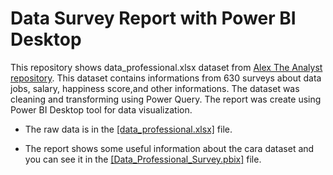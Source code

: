 # Data Survey Report with Power BI Desktop
This repository shows data_professional.xlsx dataset from [Alex The Analyst repository](https://github.com/AlexTheAnalyst/Power-BI/blob/main/Power%20BI%20-%20Final%20Project.xlsx). This dataset contains informations from 630 surveys about data jobs, salary, happiness score,and other informations. The dataset was cleaning and transforming using Power Query. The report was create using Power BI Desktop tool for data visualization.

* The raw data is in the [[data_professional.xlsx]](https://github.com/maryisabela15/Data_Survey_Power_BI/blob/main/data_professional.xlsx) file. 

* The report shows some useful information about the cara dataset and you can see it in the [[Data_Professional_Survey.pbix]](https://github.com/maryisabela15/Data_Survey_Power_BI/blob/main/Data_Professional_Survey.pbix) file.
